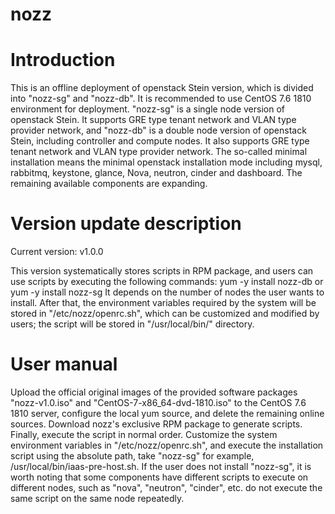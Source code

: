# nozz

# Introduction

This is an offline deployment of openstack Stein version, which is divided into "nozz-sg" and "nozz-db". It is recommended to use CentOS 7.6 1810 environment for deployment. "nozz-sg" is a single node version of openstack Stein. It supports GRE type tenant network and VLAN type provider network, and "nozz-db" is a double node version of openstack Stein, including controller and compute nodes. It also supports GRE type tenant network and VLAN type provider network. The so-called minimal installation means the minimal openstack installation mode including mysql, rabbitmq, keystone, glance, Nova, neutron, cinder and dashboard. The remaining available components are expanding.

# Version update description

Current version: v1.0.0

This version systematically stores scripts in RPM package, and users can use scripts by executing the following commands:
yum -y install nozz-db or yum -y install nozz-sg
It depends on the number of nodes the user wants to install.
After that, the environment variables required by the system will be stored in "/etc/nozz/openrc.sh", which can be customized and modified by users; the script will be stored in "/usr/local/bin/" directory.

# User manual

Upload the official original images of the provided software packages "nozz-v1.0.iso" and "CentOS-7-x86_64-dvd-1810.iso" to the CentOS 7.6 1810 server, configure the local yum source, and delete the remaining online sources. Download nozz's exclusive RPM package to generate scripts. Finally, execute the script in normal order. 
Customize the system environment variables in "/etc/nozz/openrc.sh", and execute the installation script using the absolute path, take "nozz-sg" for example, /usr/local/bin/iaas-pre-host.sh.
If the user does not install "nozz-sg", it is worth noting that some components have different scripts to execute on different nodes, such as "nova", "neutron", "cinder", etc. do not execute the same script on the same node repeatedly.
